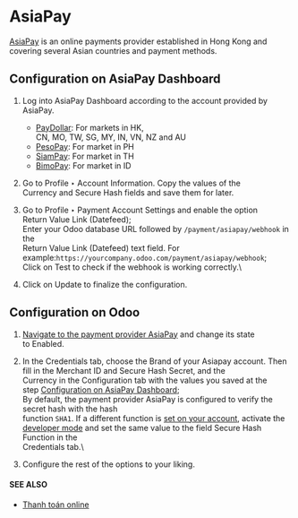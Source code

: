 # AsiaPay

[AsiaPay](https://www.asiapay.com/) is an online payments provider established in Hong Kong and\
covering several Asian countries and payment methods.

## Configuration on AsiaPay Dashboard

1. Log into AsiaPay Dashboard according to the account provided by AsiaPay.
   * [PayDollar](https://www.paydollar.com/b2c2/eng/merchant/index.jsp): For markets in HK,\
     CN, MO, TW, SG, MY, IN, VN, NZ and AU
   * [PesoPay](https://www.pesopay.com/b2c2/eng/merchant/index.jsp): For market in PH
   * [SiamPay](https://www.siampay.com/b2c2/eng/merchant/index.jsp): For market in TH
   * [BimoPay](https://www.bimopay.com/b2c2/eng/merchant/index.jsp): For market in ID
2. Go to Profile ‣ Account Information. Copy the values of the\
   Currency and Secure Hash fields and save them for later.
3. Go to Profile ‣ Payment Account Settings and enable the option\
   Return Value Link (Datefeed);\
   Enter your Odoo database URL followed by `/payment/asiapay/webhook` in the\
   Return Value Link (Datefeed) text field. For example:`https://yourcompany.odoo.com/payment/asiapay/webhook`;\
   Click on Test to check if the webhook is working correctly.\

4. Click on Update to finalize the configuration.

## Configuration on Odoo

1. [Navigate to the payment provider AsiaPay](../payment_providers.md#payment-providers-add-new) and change its state\
   to Enabled.
2. In the Credentials tab, choose the Brand of your Asiapay account. Then\
   fill in the Merchant ID and Secure Hash Secret, and the\
   Currency in the Configuration tab with the values you saved at the\
   step [Configuration on AsiaPay Dashboard](asiapay.md#payment-providers-asiapay-configure-dashboard);\
   By default, the payment provider AsiaPay is configured to verify the secret hash with the hash\
   function `SHA1`. If a different function is [set on your account](asiapay.md#payment-providers-asiapay-configure-dashboard), activate the [developer mode](../../general/developer_mode.md#developer-mode) and set the same value to the field Secure Hash Function in the\
   Credentials tab.\

3. Configure the rest of the options to your liking.

#### SEE ALSO

* [Thanh toán online](../payment_providers.md)
